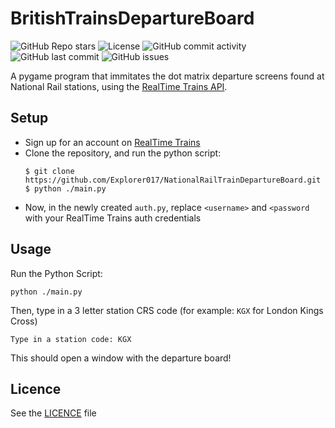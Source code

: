 # BritishTrainsDepartureBoard
![GitHub Repo stars](https://img.shields.io/github/stars/Explorer017/NationalRailTrainDepartureBoard?style=social) ![License](https://img.shields.io/badge/License-MIT-blue) ![GitHub commit activity](https://img.shields.io/github/commit-activity/m/Explorer017/BritishTrainsDepartureBoard) ![GitHub last commit](https://img.shields.io/github/last-commit/Explorer017/NationalRailTrainDepartureBoard) ![GitHub issues](https://img.shields.io/github/issues-raw/Explorer017/BritishTrainsDepartureBoard)

A pygame program that immitates the dot matrix departure screens found at National Rail stations, using the [RealTime Trains API](https://api.rtt.io/). 

## Setup

 
 - Sign up for an account on [RealTime Trains](https://api.rtt.io/)
 - Clone the repository, and run the python script:
	  ```
	  $ git clone https://github.com/Explorer017/NationalRailTrainDepartureBoard.git
	  $ python ./main.py
	  ```
- Now, in the newly created `auth.py`, replace `<username>` and `<password` with your RealTime Trains auth credentials

## Usage
Run the Python Script:
```
python ./main.py
```
Then, type in a 3 letter station CRS code (for example: `KGX` for London Kings Cross)
```
Type in a station code: KGX
```
This should open a window with the departure board!

## Licence
See the [LICENCE](https://github.com/Explorer017/BritishTrainsDepartureBoard/blob/main/LICENCE) file

